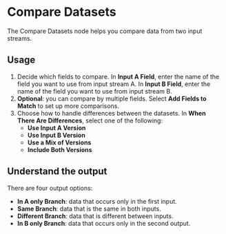 # Compare Datasets

The Compare Datasets node helps you compare data from two input streams.

## Usage

1. Decide which fields to compare. In **Input A Field**, enter the name of the field you want to use from input stream A. In **Input B Field**, enter the name of the field you want to use from input stream B. 
2. **Optional**: you can compare by multiple fields. Select **Add Fields to Match** to set up more comparisons.
3. Choose how to handle differences between the datasets. In **When There Are Differences**, select one of the following:
	* **Use Input A Version**
	* **Use Input B Version**
	* **Use a Mix of Versions**
	* **Include Both Versions**


## Understand the output

There are four output options:

* **In A only Branch**: data that occurs only in the first input.
* **Same Branch**: data that is the same in both inputs.
* **Different Branch**: data that is different between inputs.
* **In B only Branch**: data that occurs only in the second output.
